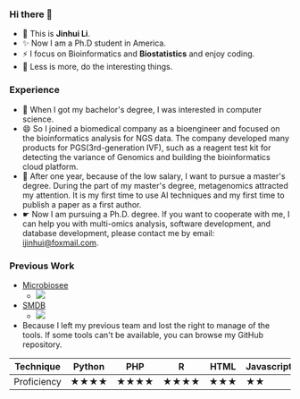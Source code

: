 ### Hi there 👋
- 🔭 This is  **Jinhui Li**.  
- ✨ Now I am a Ph.D student in America. 
- ⚡ I focus on Bioinformatics and **Biostatistics** and enjoy coding.
- 💬 Less is more, do the interesting things.
### Experience
- 🤔 When I got my bachelor's degree, I was interested in computer science.
- 😄 So I joined a biomedical company as a bioengineer and focused on the bioinformatics analysis for NGS data. The company developed many products for PGS(3rd-generation IVF), such as a reagent test kit for detecting the variance of Genomics and building the bioinformatics cloud platform.
- 👯 After one year, because of the low salary, I want to pursue a master's degree. During the part of my master's degree, metagenomics attracted my attention. It is my first time to use AI techniques and my first time to publish a paper as a first author.
- ☛ Now I am pursuing a Ph.D. degree. If you want to cooperate with me, I can help you with multi-omics analysis, software development, and database development, please contact me by email: ijinhui@foxmail.com.

### Previous Work 
- [Microbiosee](https://microbiosee.gxu.edu.cn/)
  * ![](https://microbiosee.gxu.edu.cn/images/pic01.jpg)   
- [SMDB](https://smdb.gxu.edu.cn/)
  * ![](https://smdb.gxu.edu.cn/css/images/map00920.png)
- Because I left my previous team and lost the right to manage of the tools. If some tools can't be available, you can browse my GitHub repository.




|Technique|Python|PHP|R|HTML|Javascript|
|---|---|---|---|---|---|
|Proficiency|★★★★|★★★★|★★★★|★★★|★★|

